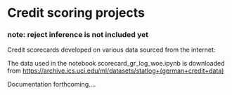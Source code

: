 # Credit scoring projects
### note: reject inference is not included yet

Credit scorecards developed on various data sourced from the internet:

The data used in the notebook scorecard_gr_log_woe.ipynb is downloaded from 
https://archive.ics.uci.edu/ml/datasets/statlog+(german+credit+data)

Documentation forthcoming....
